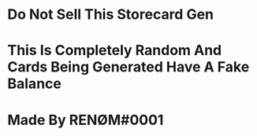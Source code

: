 # Do Not Sell This Storecard Gen
# This Is Completely Random And Cards Being Generated Have A Fake Balance
# Made By RENØM#0001
